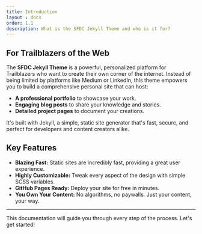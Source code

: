 ```yaml
---
title: Introduction
layout : docs
order: 1.1
description: What is the SFDC Jekyll Theme and who is it for?
---
```


## For Trailblazers of the Web

The **SFDC Jekyll Theme** is a powerful, personalized platform for Trailblazers who want to create their own corner of the internet. Instead of being limited by platforms like Medium or LinkedIn, this theme empowers you to build a comprehensive personal site that can host:

-   **A professional portfolio** to showcase your work.
-   **Engaging blog posts** to share your knowledge and stories.
-   **Detailed project pages** to document your creations.

It's built with Jekyll, a simple, static site generator that's fast, secure, and perfect for developers and content creators alike.

## Key Features

- **Blazing Fast:** Static sites are incredibly fast, providing a great user experience.
- **Highly Customizable:** Tweak every aspect of the design with simple SCSS variables.
- **GitHub Pages Ready:** Deploy your site for free in minutes.
- **You Own Your Content:** No algorithms, no paywalls. Just your content, your way.

---

This documentation will guide you through every step of the process. Let's get started!